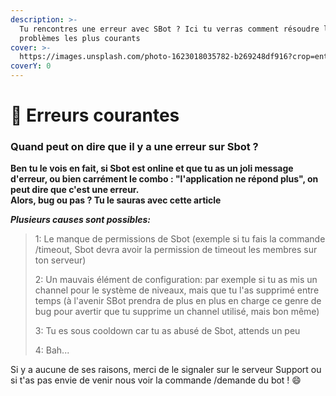 ```yaml
---
description: >-
  Tu rencontres une erreur avec SBot ? Ici tu verras comment résoudre les
  problèmes les plus courants
cover: >-
  https://images.unsplash.com/photo-1623018035782-b269248df916?crop=entropy&cs=srgb&fm=jpg&ixid=M3wxOTcwMjR8MHwxfHNlYXJjaHwxfHxlcnJvcnxlbnwwfHx8fDE2ODM4MjUwMzB8MA&ixlib=rb-4.0.3&q=85
coverY: 0
---
```


# 👾 Erreurs courantes

### Quand peut on dire que il y a une erreur sur Sbot ?

**Ben tu le vois en fait, si Sbot est online et que tu as un joli message d'erreur, ou bien carrément le combo : "l'application ne répond plus", on peut dire que c'est une erreur.**\
**Alors, bug ou pas ? Tu le sauras avec cette article**

_**Plusieurs causes sont possibles:**_

> 1: Le manque de permissions de Sbot (exemple si tu fais la commande /timeout, Sbot devra avoir la permission de timeout les membres sur ton serveur)
>
> 2: Un mauvais élément de configuration: par exemple si tu as mis un channel pour le système de niveaux, mais que tu l'as supprimé entre temps (à l'avenir SBot prendra de plus en plus en charge ce genre de bug pour avertir que tu supprime un channel utilisé, mais bon même)
>
> 3: Tu es sous cooldown car tu as abusé de Sbot, attends un peu
>
> 4: Bah...

Si y a aucune de ses raisons, merci de le signaler sur le serveur Support ou si t'as pas envie de venir nous voir la commande /demande du bot ! :smile:
